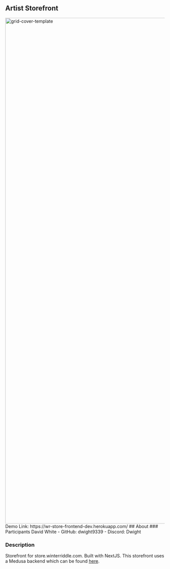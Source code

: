 ## Artist Storefront
<img width="1600" alt="grid-cover-template" src="https://user-images.githubusercontent.com/25517492/197372101-c2c1d9f1-b930-495e-a693-28f9bdbf0570.png">
Demo Link: https://wr-store-frontend-dev.herokuapp.com/
## About
### Participants
David White
- GitHub: dwight9339
- Discord: Dwight

### Description
Storefront for store.winterriddle.com. Built with NextJS. This storefront uses a Medusa backend which can be found [here](https://github.com/dwight9339/wr-backend).
